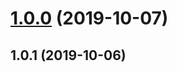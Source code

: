 # [1.0.0](https://github.com/dkimura/release-sandbox/compare/1.0.1...v1.0.0) (2019-10-07)



## 1.0.1 (2019-10-06)



